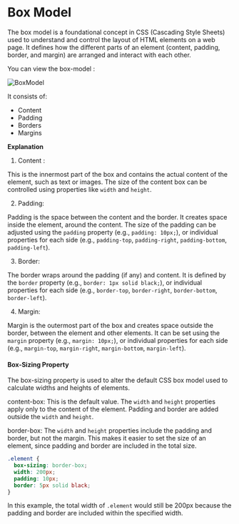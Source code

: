 
# Box Model 

The box model is a foundational concept in CSS (Cascading Style Sheets) used to understand and control the layout of HTML elements on a web page. It defines how the different parts of an element (content, padding, border, and margin) are arranged and interact with each other.

You can view the box-model : 

![BoxModel](https://tse4.mm.bing.net/th?id=OIP.XbRDNkJ1LH70kC-Pq0EDwgHaFL&pid=Api&P=0&h=180)

It consists of: 
- Content 
- Padding
- Borders
- Margins

**Explanation**

1. Content :

 This is the innermost part of the box and contains the actual content of the element, such as text or images.
 The size of the content box can be controlled using properties like `width` and `height`.

 2. Padding:

Padding is the space between the content and the border.
It creates space inside the element, around the content.
The size of the padding can be adjusted using the `padding` property (e.g., `padding: 10px;`), or individual properties for each side (e.g., `padding-top`, `padding-right`, `padding-bottom`, `padding-left`).


3. Border:

The border wraps around the padding (if any) and content.
It is defined by the `border` property (e.g., `border: 1px solid black;`), or individual properties for each side (e.g., `border-top`, `border-right`, `border-bottom`, `border-left`).

4. Margin:

Margin is the outermost part of the box and creates space outside the border, between the element and other elements.
It can be set using the `margin` property (e.g., `margin: 10px;`), or individual properties for each side (e.g., `margin-top`, `margin-right`, `margin-bottom`, `margin-left`).



#### Box-Sizing Property
The box-sizing property is used to alter the default CSS box model used to calculate widths and heights of elements.

content-box: This is the default value. The `width` and `height` properties apply only to the content of the element. Padding and border are added outside the `width` and `height`.

border-box: The `width` and `height` properties include the padding and border, but not the margin. This makes it easier to set the size of an element, since padding and border are included in the total size.

```css
.element {
  box-sizing: border-box;
  width: 200px;
  padding: 10px;
  border: 5px solid black;
}
```
In this example, the total width of `.element` would still be 200px because the padding and border are included within the specified width.

